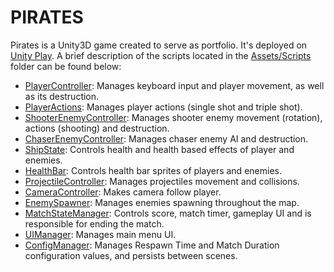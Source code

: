 # PIRATES
Pirates is a Unity3D game created to serve as portfolio. It's deployed on [Unity Play].
A brief description of the scripts located in the [Assets/Scripts][as] folder can be found below:

- [PlayerController]: Manages keyboard input and player movement, as well as its destruction.
- [PlayerActions]: Manages player actions (single shot and triple shot).
- [ShooterEnemyController]: Manages shooter enemy movement (rotation), actions (shooting) and destruction.
- [ChaserEnemyController]: Manages chaser enemy AI and destruction.
- [ShipState]: Controls health and health based effects of player and enemies.
- [HealthBar]: Controls health bar sprites of players and enemies.
- [ProjectileController]: Manages projectiles movement and collisions.
- [CameraController]: Makes camera follow player.
- [EnemySpawner]: Manages enemies spawning throughout the map.
- [MatchStateManager]: Controls score, match timer, gameplay UI and is responsible for ending the match.
- [UIManager]: Manages main menu UI.
- [ConfigManager]: Manages Respawn Time and Match Duration configuration values, and persists between scenes.

[Unity Play]: <https://play.unity.com/mg/other/pirates-g>
[as]: <https://github.com/gabrielmmats/Pirates/tree/main/Assets/Scripts>
[PlayerController]: <https://github.com/gabrielmmats/Pirates/blob/main/Assets/Scripts/PlayerController.cs>
[PlayerActions]: <https://github.com/gabrielmmats/Pirates/blob/main/Assets/Scripts/PlayerActions.cs>
[ShooterEnemyController]:<https://github.com/gabrielmmats/Pirates/blob/main/Assets/Scripts/ShooterEnemyController.cs>
[ChaserEnemyController]:<https://github.com/gabrielmmats/Pirates/blob/main/Assets/Scripts/ChaserEnemyController.cs>
[ShipState]:<https://github.com/gabrielmmats/Pirates/blob/main/Assets/Scripts/ShipState.cs>
[HealthBar]:<https://github.com/gabrielmmats/Pirates/blob/main/Assets/Scripts/HealthBar.cs>
[ProjectileController]:<https://github.com/gabrielmmats/Pirates/blob/main/Assets/Scripts/ProjectileController.cs>
[CameraController]:<https://github.com/gabrielmmats/Pirates/blob/main/Assets/Scripts/CameraController.cs>
[EnemySpawner]:<https://github.com/gabrielmmats/Pirates/blob/main/Assets/Scripts/EnemySpawner.cs>
[MatchStateManager]:<https://github.com/gabrielmmats/Pirates/blob/main/Assets/Scripts/MatchStateManager.cs>
[UIManager]:<https://github.com/gabrielmmats/Pirates/blob/main/Assets/Scripts/UIManager.cs>
[ConfigManager]: <https://github.com/gabrielmmats/Pirates/blob/main/Assets/Scripts/ConfigManager.cs>
